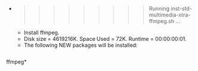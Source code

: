 * >>>>>>>>> Running inst-std-multimedia-xtra-ffmpeg.sh ...
  * Install ffmpeg.
  * Disk size = 4619216K. Space Used = 72K. Runtime = 00:00:00:01.
  * The following NEW packages will be installed:
  ```bash
ffmpeg*
  ```
